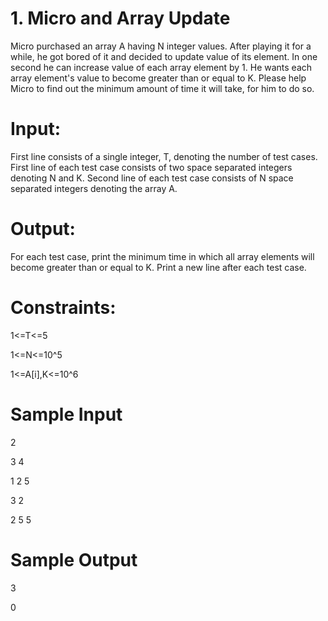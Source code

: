 # 1. Micro and Array Update
Micro purchased an array A having N integer values. After playing it for a while, he got bored of it and decided to update value of its element. In one second he can increase value of each array element by 1. He wants each array element's value to become greater than or equal to K. Please help Micro to find out the minimum amount of time it will take, for him to do so. 
 
# Input:
First line consists of a single integer, T, denoting the number of test cases. First line of each test case consists of two space separated integers denoting N and K. Second line of each test case consists of N space separated integers denoting the array A. 
 
# Output: 
For each test case, print the minimum time in which all array elements will become greater than or equal to K. Print a new line after each test case. 

# Constraints:
1<=T<=5


1<=N<=10^5


1<=A[i],K<=10^6

# Sample Input
2


3 4


1 2 5


3 2


2 5 5


# Sample Output
3


0



